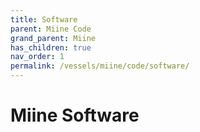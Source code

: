 ```yaml
---
title: Software
parent: Miine Code
grand_parent: Miine
has_children: true
nav_order: 1
permalink: /vessels/miine/code/software/
---
```


# Miine Software
